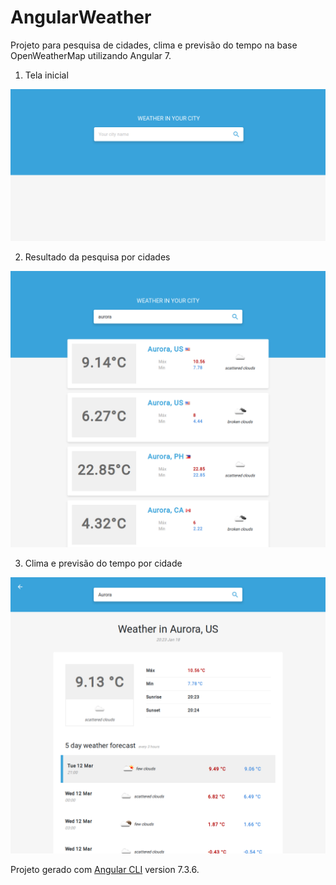 # AngularWeather

Projeto para pesquisa de cidades, clima e previsão do tempo na base OpenWeatherMap utilizando Angular 7.

1) Tela inicial

![Tela inicial](https://raw.githubusercontent.com/wpiasecki/angular-weather/master/prints/1initial.png)

2) Resultado da pesquisa por cidades

![Pesquisa de cidades](https://raw.githubusercontent.com/wpiasecki/angular-weather/master/prints/2search.png)

3) Clima e previsão do tempo por cidade

![Previsão cidade](https://raw.githubusercontent.com/wpiasecki/angular-weather/master/prints/3forecast.png)


Projeto gerado com [Angular CLI](https://github.com/angular/angular-cli) version 7.3.6.
